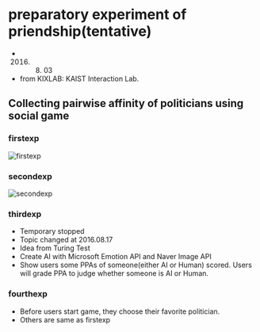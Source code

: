 # preparatory experiment of priendship(tentative)
- 2016. 08. 03
- from KIXLAB: KAIST Interaction Lab.

## Collecting pairwise affinity of politicians using social game

### firstexp
![firstexp](https://raw.githubusercontent.com/todoaskit/prexp-priendship/master/picture/firstexp.jpg) 

### secondexp
![secondexp](https://raw.githubusercontent.com/todoaskit/prexp-priendship/master/picture/secondexp.jpg)

### thirdexp
- Temporary stopped
- Topic changed at 2016.08.17
- Idea from Turing Test
- Create AI with Microsoft Emotion API and Naver Image API
- Show users some PPAs of someone(either AI or Human) scored. Users will grade PPA to judge whether someone is AI or Human.

### fourthexp
- Before users start game, they choose their favorite politician.
- Others are same as firstexp
